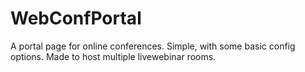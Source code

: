 # WebConfPortal
A portal page for online conferences. Simple, with some basic config options. Made to host multiple livewebinar rooms.

